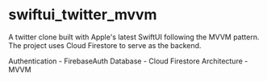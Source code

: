 # swiftui_twitter_mvvm
A twitter clone built with Apple's latest SwiftUI following the MVVM pattern. The project uses Cloud Firestore to serve as the backend.


Authentication - FirebaseAuth
Database - Cloud Firestore
Architecture - MVVM
